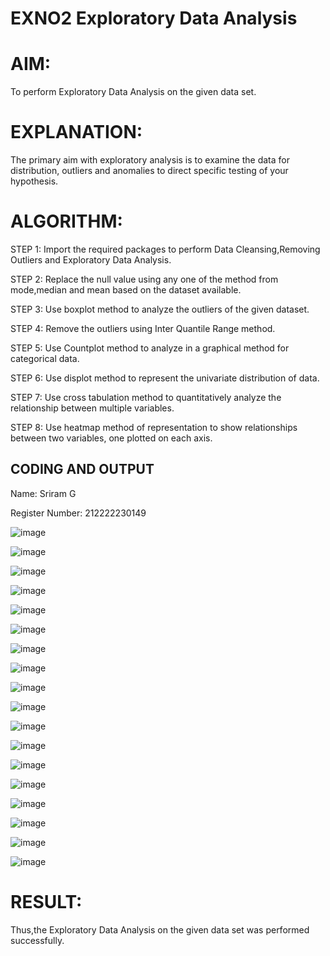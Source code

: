 # EXNO2 Exploratory Data Analysis
# AIM:
To perform Exploratory Data Analysis on the given data set.
      
# EXPLANATION:
The primary aim with exploratory analysis is to examine the data for distribution, outliers and anomalies to direct specific testing of your hypothesis.
  
# ALGORITHM:
STEP 1: Import the required packages to perform Data Cleansing,Removing Outliers and Exploratory Data Analysis.

STEP 2: Replace the null value using any one of the method from mode,median and mean based on the dataset available.

STEP 3: Use boxplot method to analyze the outliers of the given dataset.

STEP 4: Remove the outliers using Inter Quantile Range method.

STEP 5: Use Countplot method to analyze in a graphical method for categorical data.

STEP 6: Use displot method to represent the univariate distribution of data.

STEP 7: Use cross tabulation method to quantitatively analyze the relationship between multiple variables.

STEP 8: Use heatmap method of representation to show relationships between two variables, one plotted on each axis.

## CODING AND OUTPUT

Name: Sriram G


Register Number: 212222230149

![image](https://github.com/Sriram8452/EXNO2DS/assets/118708032/d976a7c8-2fec-4588-9594-1075169404aa)

![image](https://github.com/Sriram8452/EXNO2DS/assets/118708032/abd415ab-51ae-4752-b3ab-d5b39e18dbbd)

![image](https://github.com/Sriram8452/EXNO2DS/assets/118708032/610d6c71-6e13-414e-81bf-482a4ed6e648)

![image](https://github.com/Sriram8452/EXNO2DS/assets/118708032/f60a459e-5861-4647-bee8-8227fb12a7ac)

![image](https://github.com/Sriram8452/EXNO2DS/assets/118708032/f3ff5696-2b10-41e5-97f8-6464a8425509)

![image](https://github.com/Sriram8452/EXNO2DS/assets/118708032/60de8d8b-e6d4-4c36-9bbd-1fe3590aa140)

![image](https://github.com/Sriram8452/EXNO2DS/assets/118708032/ae4225b5-0e1a-4748-ad13-a64790262e43)

![image](https://github.com/Sriram8452/EXNO2DS/assets/118708032/70fcacf8-6e14-48b5-902d-7a21d0286b1d)

![image](https://github.com/Sriram8452/EXNO2DS/assets/118708032/aa620785-ff2e-4129-b8c4-13475569af7b)

![image](https://github.com/Sriram8452/EXNO2DS/assets/118708032/34e495cc-2503-46a4-a0b2-ed8f46f90b84)

![image](https://github.com/Sriram8452/EXNO2DS/assets/118708032/c15d5123-f674-480b-9ec3-5abaa1fedbaa)

![image](https://github.com/Sriram8452/EXNO2DS/assets/118708032/e122902d-3845-4cc1-9464-9d55de808612)

![image](https://github.com/Sriram8452/EXNO2DS/assets/118708032/cac2b8bc-3c0b-4fa6-a156-faabc2eabcd4)

![image](https://github.com/Sriram8452/EXNO2DS/assets/118708032/fcb7f54c-44e6-4c7e-b589-9950867b5aaa)

![image](https://github.com/Sriram8452/EXNO2DS/assets/118708032/99cb9018-204d-45f5-8a4a-980de437f4fb)

![image](https://github.com/Sriram8452/EXNO2DS/assets/118708032/e8ede455-dfe7-454c-a8e2-9260b90aeb4e)

![image](https://github.com/Sriram8452/EXNO2DS/assets/118708032/1b971b9f-295c-4b49-a38c-715c67b58d66)

![image](https://github.com/Sriram8452/EXNO2DS/assets/118708032/1c066c62-a9b8-4bbf-b168-d9ff9ad6028d)


# RESULT:

Thus,the Exploratory Data Analysis on the given data set was performed successfully.

